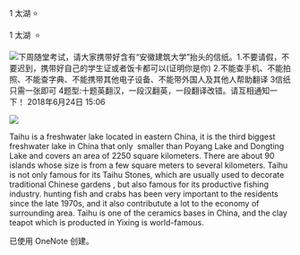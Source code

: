 1 太湖 ⭐

1  太湖   ⭐

![下周随堂考试，请大家携带好含有“安徽建筑大学”抬头的信纸。1.不要请假，不要迟到，携带好自己的学生证或者饭卡都可以(证明你是你) 2.不能查手机、不能拍照、不能查字典、不能携带其他电子设备、不能带外国人及其他人帮助翻译 3信纸只需一张即可 4题型:十题英翻汉，一段汉翻英，一段翻译改错。请互相通知一下！ 2018年6月24日 15:06](../_resources/da9b16ef171890da473e1e9f3d3cd07c.png)

![](http://picbed.yoyolikescici.cn/uPic/e7cc93c906f95ec8dcab5ac7ca42f9f9.jpg)

Taihu is a freshwater lake located in eastern China, it is the third biggest freshwater lake in China that only  smaller than Poyang Lake and Dongting Lake and covers an  area of  2250  square kilometers. There are about 90 islands whose size is from a few square meters to several kilometers. Taihu is not only famous for its Taihu Stones, which are usually used to decorate traditional Chinese gardens , but also famous for its productive fishing industry. hunting fish and crabs has been very important to the residents since the late 1970s, and it also contributute a lot to the economy of surrounding area. Taihu is one of the ceramics bases in China, and the clay teapot which is producted in Yixing is world-famous.

已使用 OneNote 创建。